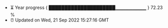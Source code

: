 - ⏳ Year progress { █████████████████████▁▁▁▁▁▁▁▁▁ } 72.23 %
- ⏰ Updated on Wed, 21 Sep 2022 15:27:16 GMT

